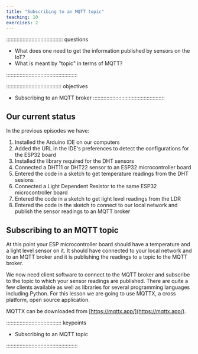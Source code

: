 ```yaml
---
title: "Subscribing to an MQTT topic"
teaching: 10
exercises: 2
---
```


:::::::::::::::::::::::::::::::::::::: questions 

- What does one need to get the information published by sensors on the IoT?
- What is meant by "topic" in terms of MQTT?

::::::::::::::::::::::::::::::::::::::::::::::::

::::::::::::::::::::::::::::::::::::: objectives

- Subscribing to an MQTT broker
::::::::::::::::::::::::::::::::::::::::::::::::

## Our current status

In the previous episodes we have:

1. Installed the Arduino IDE on our computers
2. Added the URL in the IDE's preferences to detect the configurations for the ESP32 board 
3. Installed the library required for the DHT sensors
4. Connected a DHT11 or DHT22 sensor to an ESP32 microcontroller board
5. Entered the code in a sketch to get temperature readings from the DHT sesions
6. Connected a Light Dependent Resistor to the same ESP32 microcontroller board
7. Entered the code in a sketch to get light level readings from the LDR
8. Entered the code in the sketch to connect to our local network and publish the sensor readings to an MQTT broker

## Subscribing to an MQTT topic

At this point your ESP microcontroller board should have a temperature and a light level sensor on it. It should have connected to your local network and to an MQTT broker and it is publishing the readings to a topic to the MQTT broker.

We now need client software to connect to the MQTT broker and subscribe to the topic to which your sensor readings are published. There are quite a few clients available as well as libraries for several programming languages including Python. For this lesson we are going to use MQTTX, a cross platform, open source application. 

MQTTX can be downloaded from [https://mqttx.app/](https://mqttx.app/).


::::::::::::::::::::::::::::::::::::: keypoints 

- Subscribing to an MQTT topic

::::::::::::::::::::::::::::::::::::::::::::::::

[r-markdown]: https://rmarkdown.rstudio.com/
